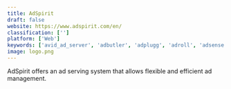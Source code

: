 ```yaml
---
title: AdSpirit
draft: false 
website: https://www.adspirit.com/en/
classification: ['']
platform: ['Web']
keywords: ['avid_ad_server', 'adbutler', 'adplugg', 'adroll', 'adsense', 'adition', 'adverticum_adserver', 'atlas_by_facebook', 'epom_ad_server', 'haxhax', 'lead_id', 'mads', 'pagefair', 'smart_adserver', 'specle', 'sulvo_surge', 'traffichaus', 'vertamedia', 'zedo', 'djax_adserver']
image: logo.png
---
```

AdSpirit offers an ad serving system that allows flexible and efficient ad management.
